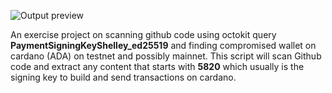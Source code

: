 
![Output preview](https://github.com/sk1ppi/cli_PaymentSigningKeyShelley_ed25519/blob/main/demo.gif)


An exercise project on scanning github code using octokit query **PaymentSigningKeyShelley_ed25519** and finding compromised wallet on cardano (ADA) on testnet and possibly mainnet. This script will scan Github code and extract any content that starts with **5820** which usually is the signing key to build and send transactions on cardano.

